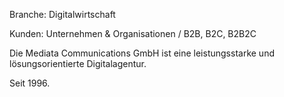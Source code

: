 Branche: Digitalwirtschaft

Kunden: Unternehmen & Organisationen / B2B, B2C, B2B2C

Die Mediata Communications GmbH ist eine leistungsstarke und lösungsorientierte Digitalagentur. 

Seit 1996. 
